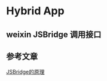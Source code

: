 # Hybrid App

## weixin JSBridge 调用接口

## 参考文章
[]()
 [JSBridge的原理](https://juejin.im/post/5abca877f265da238155b6bc)